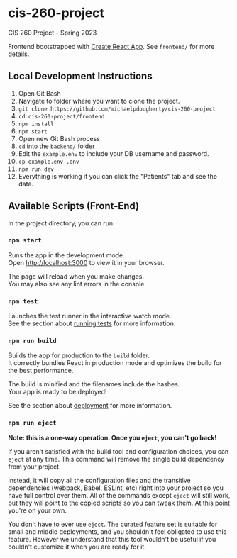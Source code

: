 # cis-260-project
CIS 260 Project - Spring 2023

Frontend bootstrapped with [Create React App](https://github.com/facebook/create-react-app).
See `frontend/` for more details.

## Local Development Instructions

1. Open Git Bash
2. Navigate to folder where you want to clone the project.
3. `git clone https://github.com/michaelpdougherty/cis-260-project` 
3. `cd cis-260-project/frontend`
3. `npm install`
4. `npm start`
5. Open new Git Bash process
6. `cd` into the `backend/` folder
7. Edit the `example.env` to include your DB username and password.
8. `cp example.env .env`
9. `npm run dev`
10. Everything is working if you can click the "Patients" tab and see the data.

## Available Scripts (Front-End)

In the project directory, you can run:

### `npm start`

Runs the app in the development mode.\
Open [http://localhost:3000](http://localhost:3000) to view it in your browser.

The page will reload when you make changes.\
You may also see any lint errors in the console.

### `npm test`

Launches the test runner in the interactive watch mode.\
See the section about [running tests](https://facebook.github.io/create-react-app/docs/running-tests) for more information.

### `npm run build`

Builds the app for production to the `build` folder.\
It correctly bundles React in production mode and optimizes the build for the best performance.

The build is minified and the filenames include the hashes.\
Your app is ready to be deployed!

See the section about [deployment](https://facebook.github.io/create-react-app/docs/deployment) for more information.

### `npm run eject`

**Note: this is a one-way operation. Once you `eject`, you can't go back!**

If you aren't satisfied with the build tool and configuration choices, you can `eject` at any time. This command will remove the single build dependency from your project.

Instead, it will copy all the configuration files and the transitive dependencies (webpack, Babel, ESLint, etc) right into your project so you have full control over them. All of the commands except `eject` will still work, but they will point to the copied scripts so you can tweak them. At this point you're on your own.

You don't have to ever use `eject`. The curated feature set is suitable for small and middle deployments, and you shouldn't feel obligated to use this feature. However we understand that this tool wouldn't be useful if you couldn't customize it when you are ready for it.

